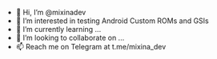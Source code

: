 - 👋 Hi, I’m @mixinadev
- 👀 I’m interested in testing Android Custom ROMs and GSIs
- 🌱 I’m currently learning ...
- 💞️ I’m looking to collaborate on ...
- 📫 Reach me on Telegram at t.me/mixina_dev

<!---
mixinadev/mixinadev is a ✨ special ✨ repository because its `README.md` (this file) appears on your GitHub profile.
You can click the Preview link to take a look at your changes.
--->
